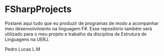 # FSharpProjects

Postarei aqui tudo que eu produzir de programas de modo a acompanhar meu desenvolvimento na linguagem F#.
Esse repositório também será utilizado para o meu projeto e trabalho da disciplina de Estrutura de Linguagens na UERJ.

Pedro Lucas L.M
